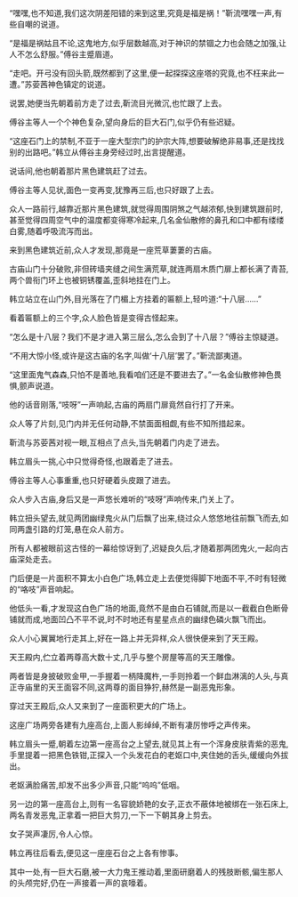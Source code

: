 
“嘿嘿,也不知道,我们这次阴差阳错的来到这里,究竟是福是祸！”靳流嘿嘿一声,有些自嘲的说道。

“是福是祸姑且不论,这鬼地方,似乎层数越高,对于神识的禁锢之力也会随之加强,让人不怎么舒服。”傅谷主蹙眉道。

“走吧。开弓没有回头箭,既然都到了这里,便一起探探这座塔的究竟,也不枉来此一遭。”苏荌茜神色镇定的说道。

说罢,她便当先朝着前方走了过去,靳流目光微沉,也忙跟了上去。

傅谷主等人一个个神色复杂,望向身后的巨大石门,似乎仍有些迟疑。

“这座石门上的禁制,不亚于一座大型宗门的护宗大阵,想要破解绝非易事,还是找找别的出路吧。”韩立从傅谷主身旁经过时,出言提醒道。

说话间,他也朝着那片黑色建筑赶了过去。

傅谷主等人见状,面色一变再变,犹豫再三后,也只好跟了上去。

众人一路前行,越靠近那片黑色建筑,就觉得周围阴煞之气越浓郁,快到建筑跟前时,甚至觉得四周空气中的温度都变得寒冷起来,几名金仙散修的鼻孔和口中都有缕缕白雾,随着呼吸流泻而出。

来到黑色建筑近前,众人才发现,那竟是一座荒草萋萋的古庙。

古庙山门十分破败,非但砖墙夹缝之间生满荒草,就连两扇木质门扉上都长满了青苔,两个兽衔门环上也被铜锈覆盖,歪斜地挂在门上。

韩立站立在山门外,目光落在了门楣上方挂着的匾额上,轻吟道:“十八层……”

看着匾额上的三个字,众人脸色皆是变得古怪起来。

“怎么是十八层？我们不是才进入第三层么,怎么会到了十八层？”傅谷主惊疑道。

“不用大惊小怪,或许是这古庙的名字,叫做‘十八层’罢了。”靳流鄙夷道。

“这里面鬼气森森,只怕不是善地,我看咱们还是不要进去了。”一名金仙散修神色畏惧,颤声说道。

他的话音刚落,“吱呀”一声响起,古庙的两扇门扉竟然自行打了开来。

众人等了片刻,见门内并无任何动静,不禁面面相觑,有些不知所措起来。

靳流与苏荌茜对视一眼,互相点了点头,当先朝着门内走了进去。

韩立眉头一挑,心中只觉得奇怪,也跟着走了进去。

傅谷主等人心事重重,也只好硬着头皮跟了进去。

众人步入古庙,身后又是一声悠长难听的“吱呀”声响传来,门关上了。

韩立扭头望去,就见两团幽绿鬼火从门后飘了出来,绕过众人悠悠地往前飘飞而去,如同两盏引路的灯笼,悬在众人前方。

所有人都被眼前这古怪的一幕给惊讶到了,迟疑良久后,才随着那两团鬼火,一起向古庙深处走去。

门后便是一片面积不算太小白色广场,韩立走上去便觉得脚下地面不平,不时有轻微的“咯吱”声音响起。

他低头一看,才发现这白色广场的地面,竟然不是由白石铺就,而是以一截截白色断骨铺就而成,地面凹凸不平不说,时不时地还有星星点点的幽绿色磷火飘飞而出。

众人小心翼翼地行走其上,好在一路上并无异样,众人很快便来到了天王殿。

天王殿内,伫立着两尊高大数十丈,几乎与整个房屋等高的天王雕像。

两者皆是身披破败金甲,一手握着一柄降魔杵,一手则拎着一个鲜血淋漓的人头,与真正寺庙里的天王面容不同,这两尊的面目狰狞,赫然是一副恶鬼形象。

穿过天王殿后,众人又来到了一座面积更大的广场上。

这座广场两旁各建有九座高台,上面人影绰绰,不断有凄厉惨呼之声传来。

韩立眉头一蹙,朝着左边第一座高台之上望去,就见其上有一个浑身皮肤青紫的恶鬼,手里提着一把黑色铁钳,正探入一个头发花白的老妪口中,夹住她的舌头,缓缓向外拔出。

老妪满脸痛苦,却发不出多少声音,只能“呜呜”低咽。

另一边的第一座高台上,则有一名容貌娇艳的女子,正衣不蔽体地被绑在一张石床上,两名青发恶鬼,正拿着一把巨大剪刀,一下一下朝其身上剪去。

女子哭声凄厉,令人心惊。

韩立再往后看去,便见这一座座石台之上各有惨事。

其中一处,有一巨大石磨,被一大力鬼王推动着,里面研磨着人的残肢断骸,偏生那人的头颅完好,仍在一声接着一声的哀嚎着。